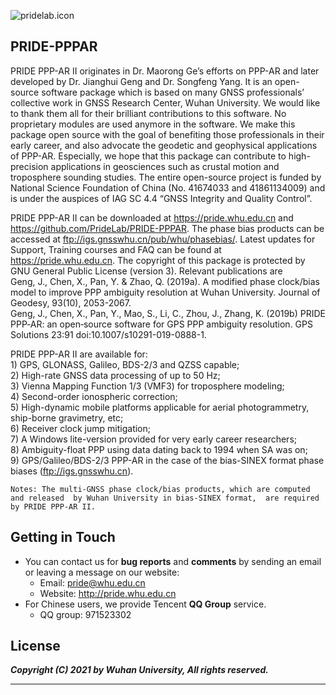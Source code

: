 ![pridelab.icon](https://github.com/PrideLab/PRIDE-PPPAR/blob/master/pride.png)
## PRIDE-PPPAR

PRIDE PPP-AR II originates in Dr. Maorong Ge’s efforts on PPP-AR and later developed 
by Dr. Jianghui Geng and Dr. Songfeng Yang. 
It is an open-source software package which is based on 
many GNSS professionals’ collective work in GNSS Research Center, Wuhan University. 
We would like to thank them all for their brilliant contributions to this software. 
No proprietary modules are used anymore in the software. 
We make this package open source with the goal of benefiting those professionals 
in their early career, and also advocate the geodetic and geophysical applications of PPP-AR. 
Especially, we hope that this package can contribute to 
high-precision applications in geosciences such as crustal motion and troposphere sounding studies. 
The entire open-source project is funded by National Science Foundation 
of China (No. 41674033 and 41861134009) and is under the auspices of IAG SC 4.4 
“GNSS Integrity and Quality Control”.

PRIDE PPP-AR II can be downloaded at https://pride.whu.edu.cn and https://github.com/PrideLab/PRIDE-PPPAR. 
The phase bias products can be accessed at ftp://igs.gnsswhu.cn/pub/whu/phasebias/. 
Latest updates for Support, Training courses and FAQ can be found at https://pride.whu.edu.cn. 
The copyright of this package is protected by GNU General Public License (version 3). 
Relevant publications are  
    Geng, J., Chen, X., Pan, Y. & Zhao, Q. (2019a). A modified phase clock/bias model to improve PPP ambiguity resolution at Wuhan University. Journal of Geodesy, 93(10), 2053-2067.  
    Geng, J., Chen, X., Pan, Y., Mao, S., Li, C., Zhou, J., Zhang, K. (2019b) PRIDE PPP‑AR: an open‑source software for GPS PPP ambiguity resolution. GPS Solutions 23:91 doi:10.1007/s10291-019-0888-1.  

PRIDE PPP-AR II are available for:  
    1)  GPS, GLONASS, Galileo, BDS-2/3 and QZSS capable;  
    2)  High-rate GNSS data processing of up to 50 Hz;  
    3)  Vienna Mapping Function 1/3 (VMF3) for troposphere modeling;  
    4)  Second-order ionospheric correction;  
    5)  High-dynamic mobile platforms applicable for aerial photogrammetry, ship-borne gravimetry, etc;  
    6)  Receiver clock jump mitigation;  
    7)  A Windows lite-version provided for very early career researchers;  
    8)  Ambiguity-float PPP using data dating back to 1994 when SA was on;  
    9)  GPS/Galileo/BDS-2/3 PPP-AR in the case of the bias-SINEX format phase biases (ftp://igs.gnsswhu.cn).  

`Notes: The multi-GNSS phase clock/bias products, which are computed and released 
by Wuhan University in bias-SINEX format, 
are required by PRIDE PPP-AR II.`

## Getting in Touch

* You can contact us for **bug reports** and **comments** 
by sending an email or leaving a message on our website:
    * Email: <pride@whu.edu.cn>
    * Website: <http://pride.whu.edu.cn>
* For Chinese users, we provide Tencent **QQ Group** service.
    * QQ group: 971523302

## License


***Copyright (C) 2021 by Wuhan University, All rights reserved.***

---
